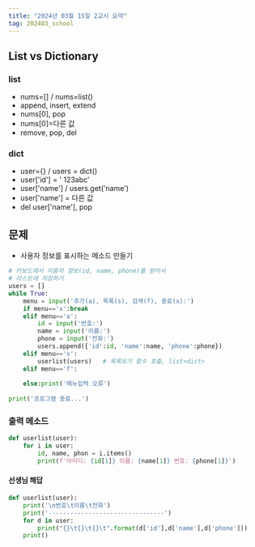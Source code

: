 ```yaml
---
title: "2024년 03월 15일 2교시 요약"
tag: 202403_school
---
```


## List vs Dictionary

### list

- nums=[] / nums=list()
- append, insert, extend
- nums[0], pop
- nums[0]=다른 값
- remove, pop, del

### dict

- user={} / users = dict()
- user['id'] = ' 123abc'
- user['name'] / users.get('name')
- user['name'] = 다른 값
- del user['name'], pop


## 문제

- 사용자 정보를 표시하는 메소드 만들기

```py
# 키보드에서 이용자 정보(id, name, phone)를 받아서
# 리스트에 저장하기
users = []
while True:
    menu = input('추가(a), 목록(s), 검색(f), 종료(x):')
    if menu=='x':break
    elif menu=='a':
        id = input('번호:')
        name = input('이름:')
        phone = input('전화:')
        users.append({'id':id, 'name':name, 'phone':phone})
    elif menu=='s': 
        userlist(users)   # 목록보기 함수 호출, list<dict>
    elif menu=='f':
        
    else:print('메뉴입력 오류')
        
print('프로그램 종료...')
```

### 출력 메소드

```py
def userlist(user):
    for i in user:
        id, name, phon = i.items()
        print(f'아이디: {id[1]} 이름: {name[1]} 번호: {phone[1]}')
```

#### 선생님 해답

```py
def userlist(user):
    print('\n번호\t이름\t전화')
    print('--------------------------------')
    for d in user:
        print("{}\t{}\t{}\t".format(d['id'],d['name'],d['phone']))
    print()
```